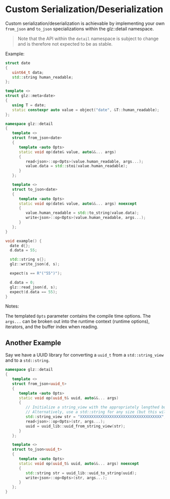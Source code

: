 # Custom Serialization/Deserialization

Custom serialization/deserialization is achievable by implementing your own `from_json` and `to_json` specializations within the glz::detail namespace.

> Note that the API within the `detail` namespace is subject to change and is therefore not expected to be as stable.

Example:
```c++
struct date
{
   uint64_t data;
   std::string human_readable;
};

template <>
struct glz::meta<date>
{
   using T = date;
   static constexpr auto value = object("date", &T::human_readable);
};

namespace glz::detail
{
   template <>
   struct from_json<date>
   {
      template <auto Opts>
      static void op(date& value, auto&&... args)
      {
         read<json>::op<Opts>(value.human_readable, args...);
         value.data = std::stoi(value.human_readable);
      }
   };

   template <>
   struct to_json<date>
   {
      template <auto Opts>
      static void op(date& value, auto&&... args) noexcept
      {
         value.human_readable = std::to_string(value.data);
         write<json>::op<Opts>(value.human_readable, args...);
      }
   };
}

void example() {
  date d{};
  d.data = 55;

  std::string s{};
  glz::write_json(d, s);

  expect(s == R"("55")");

  d.data = 0;
  glz::read_json(d, s);
  expect(d.data == 55);
}
```

Notes:

The templated `Opts` parameter contains the compile time options. The `args...` can be broken out into the runtime context (runtime options), iterators, and the buffer index when reading.

## Another Example

Say we have a UUID library for converting a `uuid_t` from a `std::string_view` and to a `std::string`.

```c++
namespace glz::detail
{
   template <>
   struct from_json<uuid_t>
   {
      template <auto Opts>
      static void op(uuid_t& uuid, auto&&... args)
      {
         // Initialize a string_view with the appropriately lengthed buffer
         // Alternatively, use a std::string for any size (but this will allocate)
         std::string_view str = "XXXXXXXXXXXXXXXXXXXXXXXXXXXXXXXXXXXX";
         read<json>::op<Opts>(str, args...);
         uuid = uuid_lib::uuid_from_string_view(str);
      }
   };

   template <>
   struct to_json<uuid_t>
   {
      template <auto Opts>
      static void op(uuid_t& uuid, auto&&... args) noexcept
      {
         std::string str = uuid_lib::uuid_to_string(uuid);
         write<json>::op<Opts>(str, args...);
      }
   };
}
```

